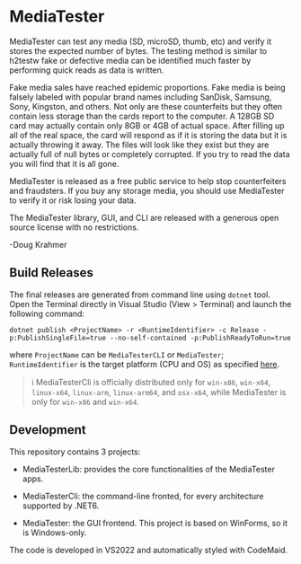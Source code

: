 # MediaTester

MediaTester can test any media (SD, microSD, thumb, etc) and verify it stores the expected number of bytes. The testing method is similar to h2testw fake or defective media can be identified much faster by performing quick reads as data is written.

Fake media sales have reached epidemic proportions. Fake media is being falsely labeled with popular brand names including SanDisk, Samsung, Sony, Kingston, and others. Not only are these counterfeits but they often contain less storage than the cards report to the computer. A 128GB SD card may actually contain only 8GB or 4GB of actual space. After filling up all of the real space, the card will respond as if it is storing the data but it is actually throwing it away. The files will look like they exist but they are actually full of null bytes or completely corrupted. If you try to read the data you will find that it is all gone.

MediaTester is released as a free public service to help stop counterfeiters and fraudsters. If you buy any storage media, you should use MediaTester to verify it or risk losing your data.

The MediaTester library, GUI, and CLI are released with a generous open source license with no restrictions.

-Doug Krahmer

## Build Releases

The final releases are generated from command line using `dotnet` tool. Open the Terminal directly in Visual Studio (View > Terminal) and launch the following command:

    dotnet publish <ProjectName> -r <RuntimeIdentifier> -c Release -p:PublishSingleFile=true --no-self-contained -p:PublishReadyToRun=true

where `ProjectName` can be `MediaTesterCLI` or `MediaTester`; `RuntimeIdentifier` is the target platform (CPU and OS) as specified [here](https://docs.microsoft.com/en-us/dotnet/core/rid-catalog).

> :information_source: MediaTesterCli is officially distributed only for `win-x86`, `win-x64`, `linux-x64`, `linux-arm`, `linux-arm64`, and `osx-x64`, while MediaTester is only for `win-x86` and `win-x64`.

## Development

This repository contains 3 projects:

- MediaTesterLib: provides the core functionalities of the MediaTester apps.

- MediaTesterCli: the command-line fronted, for every architecture supported by .NET6.

- MediaTester: the GUI frontend. This project is based on WinForms, so it is Windows-only. 

The code is developed in VS2022 and automatically styled with CodeMaid.
